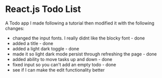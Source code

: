 # React.js Todo List
 A Todo app I made following a tutorial then modified it with the following changes:

 * changed the input fonts. I really didnt like the blocky font - done
 * added a title - done
 * added a light dark toggle - done
 * made it so light dark mode persist through refreshing the page - done
 * added ability to move tasks up and down - done
 * fixed input so you can't add an empty todo - done
 * see if I can make the edit functionality better